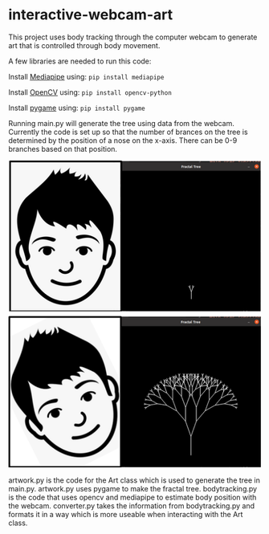 # interactive-webcam-art
This project uses body tracking through the computer webcam to generate art that is controlled through body movement. 

A few libraries are needed to run this code:

Install [Mediapipe](https://google.github.io/mediapipe/) using: `pip install mediapipe`

Install [OpenCV](https://pypi.org/project/opencv-python/) using: `pip install opencv-python`

Install [pygame](https://www.pygame.org/wiki/GettingStarted) using: `pip install pygame`


Running main.py will generate the tree using data from the webcam. Currently the code is set up so that the number of brances on the tree is determined by the position of a nose on the x-axis. There can be 0-9 branches based on that position. 

![Head Upright](HeadUpright.png "Head Upright")
![Head Turned](HeadTurned.png "Head Turned")

artwork.py is the code for the Art class which is used to generate the tree in main.py. artwork.py uses pygame to make the fractal tree.
bodytracking.py is the code that uses opencv and mediapipe to estimate body position with the webcam. converter.py takes the information from bodytracking.py and formats it in a way which is more useable when interacting with the Art class.